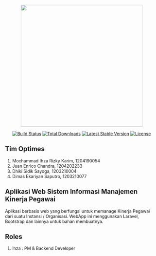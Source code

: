 <p align="center"><a href="https://laravel.com" target="_blank"><img src="https://raw.githubusercontent.com/laravel/art/master/logo-lockup/5%20SVG/2%20CMYK/1%20Full%20Color/laravel-logolockup-cmyk-red.svg" width="400"></a></p>

<p align="center">
<a href="https://travis-ci.org/laravel/framework"><img src="https://travis-ci.org/laravel/framework.svg" alt="Build Status"></a>
<a href="https://packagist.org/packages/laravel/framework"><img src="https://img.shields.io/packagist/dt/laravel/framework" alt="Total Downloads"></a>
<a href="https://packagist.org/packages/laravel/framework"><img src="https://img.shields.io/packagist/v/laravel/framework" alt="Latest Stable Version"></a>
<a href="https://packagist.org/packages/laravel/framework"><img src="https://img.shields.io/packagist/l/laravel/framework" alt="License"></a>
</p>

## Tim Optimes

1. Mochammad Ihza Rizky Karim, 1204190054
2. Juan Enrico Chandra, 1204202233
3. Dhiki Sidik Sayoga, 1203210004
4. Dimas Ekariyan Saputro, 1203210077

## Aplikasi Web Sistem Informasi Manajemen Kinerja Pegawai

Aplikasi berbasis web yang berfungsi untuk memanage Kinerja Pegawai dari suatu Instansi / Organisasi. WebApp ini menggunakan Laravel, Bootstrap dan lainnya untuk bahan membuatnya.

## Roles

1. Ihza : PM & Backend Developer